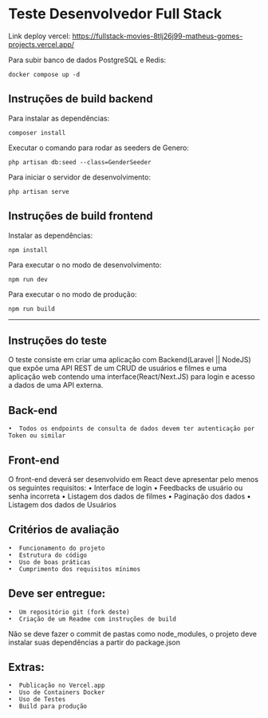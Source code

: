 # Teste Desenvolvedor Full Stack

Link deploy vercel: https://fullstack-movies-8tlj26j99-matheus-gomes-projects.vercel.app/

Para subir banco de dados PostgreSQL e Redis:

```
docker compose up -d
```

## Instruções de build backend

Para instalar as dependências:
```
composer install
```

Executar o comando para rodar as seeders de Genero:
```
php artisan db:seed --class=GenderSeeder
```

Para iniciar o servidor de desenvolvimento:
```
php artisan serve
```

## Instruções de build frontend

Instalar as dependências:
```
npm install
```

Para executar o no modo de desenvolvimento:
```
npm run dev
```

Para executar o no modo de produção:
```
npm run build
```

---

## Instruções do teste

O teste consiste em criar uma aplicação com Backend(Laravel || NodeJS) que expõe uma API REST de um CRUD de usuários e filmes e uma aplicação web contendo uma interface(React/Next.JS) para login e acesso a dados de uma API externa.

## Back-end
    •  Todos os endpoints de consulta de dados devem ter autenticação por Token ou similar

## Front-end
O front-end deverá ser desenvolvido em React deve apresentar pelo menos os seguintes requisitos:
    •  Interface de login
    •  Feedbacks de usuário ou senha incorreta
    •  Listagem dos dados de filmes
    •  Paginação dos dados
    •  Listagem dos dados de Usuários

## Critérios de avaliação
    •  Funcionamento do projeto
    •  Estrutura do código
    •  Uso de boas práticas
    •  Cumprimento dos requisitos mínimos

## Deve ser entregue:
    •  Um repositório git (fork deste)
    •  Criação de um Readme com instruções de build

Não se deve fazer o commit de pastas como node_modules, o projeto deve instalar suas dependências a partir do package.json

## Extras:
    •  Publicação no Vercel.app
    •  Uso de Containers Docker
    •  Uso de Testes
    •  Build para produção

